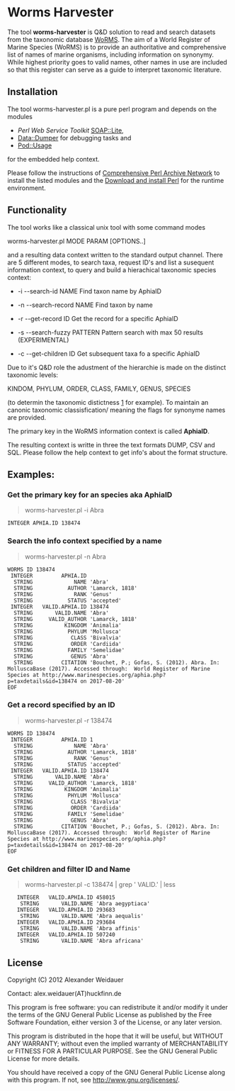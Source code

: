 # Worms Harvester

The tool **worms-harvester** is Q&D solution to read and search
datasets from the taxonomic database
[WoRMS](http://www.marinespecies.org/).
The aim of a World Register of Marine Species (WoRMS) is to
provide an authoritative and comprehensive list of names of marine
organisms, including information on synonymy. While highest priority
goes to valid names, other names in use are included so that this
register can serve as a guide to interpret taxonomic literature.

## Installation

The tool worms-harvester.pl is a pure perl program and depends on the modules

* *Perl Web Service Toolkit* [SOAP::Lite](https://metacpan.org/pod/SOAP::Lite),
* [Data::Dumper](https://metacpan.org/pod/Data::Dumper) for debugging tasks and
* [Pod::Usage](https://metacpan.org/pod/Pod::Usage)

for the embedded help context.

Please follow the instructions of [Comprehensive Perl Archive
Network](http://www.cpan.org/modules/INSTALL.html) to install the listed modules
and the [Download and install Perl](https://www.perl.org/get.html) for the runtime environment.

## Functionality 

The tool works like a classical unix tool with some command modes

worms-harvester.pl MODE PARAM [OPTIONS..]

and a resulting data context written to the standard output channel.
There are 5 different modes, to search taxa, request ID's and list
a susequent information context, to query and build a hierachical
taxonomic species context:

* -i --search-id NAME
  Find taxon name by AphiaID

* -n --search-record NAME
  Find taxon by name

* -r --get-record ID
   Get the record for a specific AphiaID

* -s --search-fuzzy PATTERN
  Pattern search with max 50 results (EXPERIMENTAL)

* -c --get-children ID
  Get subsequent taxa fo a specific AphiaID

Due to it's Q&D role the adustment of the hierarchie is made
on the distinct taxonomic levels:

KINDOM, PHYLUM, ORDER, CLASS, FAMILY, GENUS, SPECIES

(to determin the taxonomic distictness
[1](http://www.fc.up.pt/pessoas/amsantos/bea/clarwarw1999.pdf) for
example).  To maintain an canonic taxonomic classisfication/ meaning
the flags for synonyme names are provided.

The primary key in the WoRMS information context is called **AphiaID**.

The resulting context is writte in three the text formats DUMP, CSV and SQL.
Please follow the help context to get info's about the format structure.

## Examples:

### Get the primary key for an species aka AphiaID

> worms-harvester.pl -i Abra

```
INTEGER APHIA.ID 138474
```

### Search the info context specified by a name

> worms-harvester.pl -n Abra

```
WORMS ID 138474 
 INTEGER         APHIA.ID 
  STRING             NAME 'Abra'
  STRING           AUTHOR 'Lamarck, 1818'
  STRING             RANK 'Genus'
  STRING           STATUS 'accepted'
 INTEGER   VALID.APHIA.ID 138474
  STRING       VALID.NAME 'Abra'
  STRING     VALID_AUTHOR 'Lamarck, 1818'
  STRING          KINGDOM 'Animalia'
  STRING           PHYLUM 'Mollusca'
  STRING            CLASS 'Bivalvia'
  STRING            ORDER 'Cardiida'
  STRING           FAMILY 'Semelidae'
  STRING            GENUS 'Abra'
  STRING         CITATION 'Bouchet, P.; Gofas, S. (2012). Abra. In:  MolluscaBase (2017). Accessed through:  World Register of Marine Species at http://www.marinespecies.org/aphia.php?p=taxdetails&id=138474 on 2017-08-20'
EOF
```
### Get a record specified by an ID

> worms-harvester.pl -r 138474

```
WORMS ID 138474 
 INTEGER         APHIA.ID 1
  STRING             NAME 'Abra'
  STRING           AUTHOR 'Lamarck, 1818'
  STRING             RANK 'Genus'
  STRING           STATUS 'accepted'
 INTEGER   VALID.APHIA.ID 138474
  STRING       VALID.NAME 'Abra'
  STRING     VALID_AUTHOR 'Lamarck, 1818'
  STRING          KINGDOM 'Animalia'
  STRING           PHYLUM 'Mollusca'
  STRING            CLASS 'Bivalvia'
  STRING            ORDER 'Cardiida'
  STRING           FAMILY 'Semelidae'
  STRING            GENUS 'Abra'
  STRING         CITATION 'Bouchet, P.; Gofas, S. (2012). Abra. In:  MolluscaBase (2017). Accessed through:  World Register of Marine Species at http://www.marinespecies.org/aphia.php?p=taxdetails&id=138474 on 2017-08-20'
EOF
```
### Get children and filter ID and Name

> worms-harvester.pl -c 138474 | grep ' VALID\.' | less

```
   INTEGER   VALID.APHIA.ID 458015
    STRING       VALID.NAME 'Abra aegyptiaca'
   INTEGER   VALID.APHIA.ID 293683
    STRING       VALID.NAME 'Abra aequalis'
   INTEGER   VALID.APHIA.ID 293684
    STRING       VALID.NAME 'Abra affinis'
   INTEGER   VALID.APHIA.ID 507240
    STRING       VALID.NAME 'Abra africana'
````

## License

Copyright (C) 2012 Alexander Weidauer

Contact: alex.weidauer(AT)huckfinn.de

This program is free software: you can redistribute it and/or modify
it under the terms of the GNU General Public License as published by
the Free Software Foundation, either version 3 of the License, or
any later version.

This program is distributed in the hope that it will be useful,
but WITHOUT ANY WARRANTY; without even the implied warranty of
MERCHANTABILITY or FITNESS FOR A PARTICULAR PURPOSE.  See the
GNU General Public License for more details.

 You should have received a copy of the GNU General Public License
 along with this program.  If not, see <http://www.gnu.org/licenses/>.
